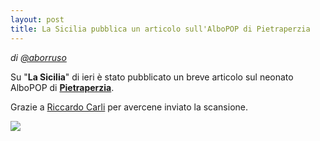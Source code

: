 ```yaml
---
layout: post
title: La Sicilia pubblica un articolo sull'AlboPOP di Pietraperzia
---
```


*di [@aborruso](https://twitter.com/aborruso)*

Su "**La Sicilia**" di ieri è stato pubblicato un breve articolo sul neonato AlboPOP di **[Pietraperzia](http://albopop.it/comune/pietraperzia)**.

Grazie a [Riccardo Carli](https://www.facebook.com/riccardo.carli.cl) per avercene inviato la scansione.

![](http://i.imgur.com/jUPDgoH.png)